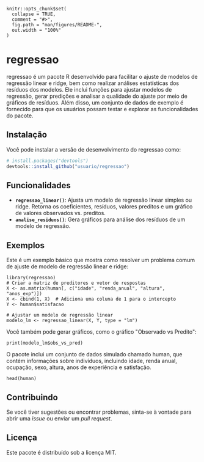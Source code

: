 
```{r, include = FALSE, echo = FALSE}
knitr::opts_chunk$set(
  collapse = TRUE,
  comment = "#>",
  fig.path = "man/figures/README-",
  out.width = "100%"
)
```

# regressao

regressao é um pacote R desenvolvido para facilitar o ajuste de modelos de regressão linear e ridge, bem como realizar análises estatísticas dos resíduos dos modelos. Ele inclui funções para ajustar modelos de regressão, gerar predições e analisar a qualidade do ajuste por meio de gráficos de resíduos. Além disso, um conjunto de dados de exemplo é fornecido para que os usuários possam testar e explorar as funcionalidades do pacote.

## Instalação

Você pode instalar a versão de desenvolvimento do regressao como:

``` r
# install.packages("devtools")
devtools::install_github("usuario/regressao")
```

## Funcionalidades

- **`regressao_linear()`**: Ajusta um modelo de regressão linear simples ou ridge. Retorna os coeficientes, resíduos, valores preditos e um gráfico de valores observados vs. preditos.
- **`analise_residuos()`**: Gera gráficos para análise dos resíduos de um modelo de regressão.


## Exemplos

Este é um exemplo básico que mostra como resolver um problema comum de ajuste de modelo de regressão linear e ridge:

```{r example}
library(regressao)
# Criar a matriz de preditores e vetor de respostas
X <- as.matrix(human[, c("idade", "renda_anual", "altura", "anos_exp")])
X <- cbind(1, X)  # Adiciona uma coluna de 1 para o intercepto
Y <- human$satisfacao

# Ajustar um modelo de regressão linear
modelo_lm <- regressao_linear(X, Y, type = "lm")
```

Você também pode gerar gráficos, como o gráfico "Observado vs Predito":

```{r}
print(modelo_lm$obs_vs_pred)
```

O pacote inclui um conjunto de dados simulado chamado human, que contém informações sobre indivíduos, incluindo idade, renda anual, ocupação, sexo, altura, anos de experiência e satisfação.

```{r}
head(human)
```

## Contribuindo

Se você tiver sugestões ou encontrar problemas, sinta-se à vontade para abrir uma *issue* ou enviar um *pull request*.

## Licença
Este pacote é distribuído sob a licença MIT.
